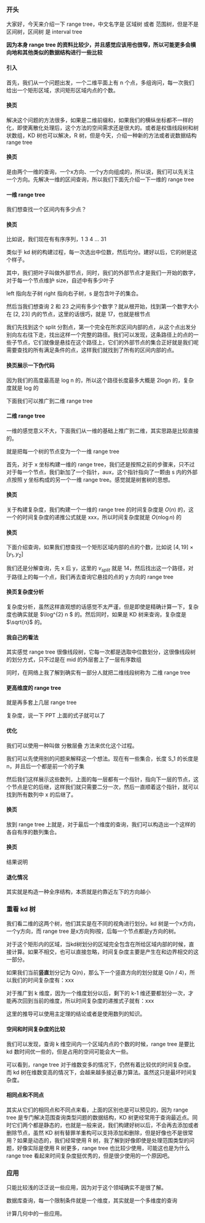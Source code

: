 ### 开头

大家好，今天来介绍一下 range tree，中文名字是 区域树 或者 范围树，但是不是 区间树，区间树 是 interval tree

**因为本身 range tree 的资料比较少，并且感觉应该用也很窄，所以可能更多会横向地和其他类似的数据结构进行一些比较**

<!-- **复杂度要考虑空间和时间两个证明** -->

#### 引入

首先，我们从一个问题出发，一个二维平面上有 n 个点，多组询问，每一次我们给出一个矩形区域，求问矩形区域内点的个数。

#### 换页

解决这个问题的方法很多，如果是二维前缀和，如果我们的横纵坐标都不一样的化，即使离散化处理后，这个方法的空间需求还是很大的。或者是权值线段树和树状数组，KD 树也可以解决，R 树，但是今天，介绍一种新的方法或者说数据结构 range tree

#### 换页

是由两个一维的查询，一个x方向、一个y方向组成的，所以说，我们可以先关注一个方向。先解决一维的区间查询，所以我们下面先介绍一下一维的 range tree

#### 一维 range tree

我们想查找一个区间内有多少点？

#### 换页

比如说，我们现在有有序序列，1 3 4 ... 31

类似于 kd 树的构建过程，每一次选出中位数，然后均分。建好以后，它的树是这个样子。

其中，我们把叶子叫做外部节点，同时，我们的外部节点才是我们一开始的数字，对于每一个节点维护 size，自述中有多少叶子

left 指向左子树 right 指向右子树，s 是包含叶子的集合。

然后当我们想查询 2 和 23 之间有多少个数字？就从根开始，找到第一个数字大小在 [2, 23] 内的节点，这里的话很巧，就是 17，也就是根节点

我们先找到这个 split 分割点，第一个完全在所求区间内部的点，从这个点出发分别向左右往下走，找出这样一个完整的路径。我们可以发现，这条路径上的点的一些子节点，它们就像是悬挂在这个路径上，它们的外部节点的集合正好就是我们呢需要查找的所有满足条件的点，这样我们就找到了所有的区间内部的点。

#### 换页展示一下伪代码

因为我们的高度最高是 log n 的，所以这个路径长度最多大概是 2logn 的，复杂度就是 log 的

下面我们可以推广到二维 range tree

#### 二维 range tree

一维的感觉意义不大，下面我们从一维的基础上推广到二维，其实思路是比较直接的。

就是把每一个树的节点变为一个一维 range tree

首先，对于 x 坐标构建一维的 range tree，我们还是按照之前的步骤来，只不过对于每一个节点，我们新加了一个指针，aux，这个指针指向了一颗由 s 内的外部点按照 y 坐标构成的另一个一维 range tree。感觉就是树套树的思想。

#### 换页

关于构建复杂度，我们构建一个一维的 range tree 的时间复杂度是 $O(n)$ 的，这一个的时间复杂度的递推公式就是 xxx，所以时间复杂度就是 $O(n \log n)$ 的

#### 换页

下面介绍查询，如果我们想查找一个矩形区域内部的点的个数，比如说 $[4, 19] \times [y_1, y_2]$

我们还是分解查询，先 x 后 y，这里的 $v_{split}$ 就是 14，然后找出这一个路径，对于路径上的每一个点，我们再去查询它悬挂的点的 y 方向的 range tree

#### 换页复杂度分析

复杂度分析，虽然这样直观想的话感觉不太严谨，但是即使是精确计算一下，复杂度也确实就是 $\log^{2} n $ 的。然后同时，如果是 KD 树来查询，复杂度是 $\sqrt{n}$ 的。

#### 我自己的看法

其实感觉 range tree 很像线段树，它每一次都是选取中位数划分，这很像线段树的划分方式，只不过是在 mid 的外层套上了一层有序数组

同时，在网络上我了解到确实有一部分人就把二维线段树称为 二维 range tree

#### 更高维度的 range tree

就是再多套上几层 range tree

复杂度，说一下 PPT 上面的式子就可以了

#### 优化 

我们可以使用一种叫做 分散层叠 方法来优化这个过程。

我们可以先使用别的问题来解释这一个想法。现在有一些集合，长度 S_1 的长度是 n，并且后一个都是前一个的子集

然后我们这样展示这些数列，上面的每一层都有一个指针，指向下一层的节点，这个节点是它的后继，这样我们就只需要二分一次，然后一直顺着这个指针，就可以找到所有数列中 x 的后继了。

#### 换页

放到 range tree 上就是，对于最后一个维度的查询，我们可以构造出一个这样的各自有序的数列集合。

#### 换页

结果说明

#### 退化情况

其实就是构造一种全序结构，本质就是约靠近左下的方向越小

### 重看 kd 树

我们看二维的这两个树，他们其实是在不同的视角进行划分。kd 树是一个x方向，一个y方向，而 range tree 是x方向狗i按，后每一个节点都是y方向的树。

对于这个矩形内的区域，当kd树划分的区域完全包含在所给区域内部的时候，直接计算。如果不相交，也可以直接忽略，时间复杂度主要是产生在和边界相交的这一部分。

如果我们当前**竖直**划分记为 Q(n)，那么下一个竖直方向的划分就是 Q(n / 4)，所以我们的时间复杂度有：xxx

对于推广到 k 维度，因为一个维度划分以后，剩下的 k-1 维还要都划分一次，才能再次回到当前的维度，所以时间复杂度的递推式子就有：xxx

这里的推导可以使用主定理的结论或者是使用数列的知识。

#### 空间和时间复杂度的比较

我们可以发现，查询 k 维空间内一个区域内点的个数的时候，range tree 是要比 kd 数时间优一些的，但是占用的空间可能会大一些。

可以看到，range tree 对于维数变多的情况下，仍然有着比较优的时间复杂度。而 kd 树在维数变高的情况下，会越来越多接近暴力算法。虽然这只是最坏时间复杂度。

#### 相同点和不同点

其实从它们的相同点和不同点来看，上面的区别也是可以预见的，因为 range tree 是专门解决范围查询类型问题的数据结构，KD 树更经常用于查询最近点。同时它们两个都是静态的，也就是一般来说，我们构建好树以后，不会再去添加或者删除节点，虽然 KD 树有替罪羊重构可以支持添加和删除，但是好像也不是很常用？如果是动态的，我们经常使用 R 树，我了解到好像即使是处理范围类型的问题，好像实际是使用 R 树更多，range tree 也比较少使用，可能这也是为什么 range tree 看起来时间复杂度挺优秀的，但是很少使用的一个原因吧。

### 应用

只能比较浅的泛泛说一些应用，因为对于这个领域确实不是很了解。

数据库查询，每一个限制条件就是一个维度，其实就是一个多维度的查询

计算几何中的一些应用。